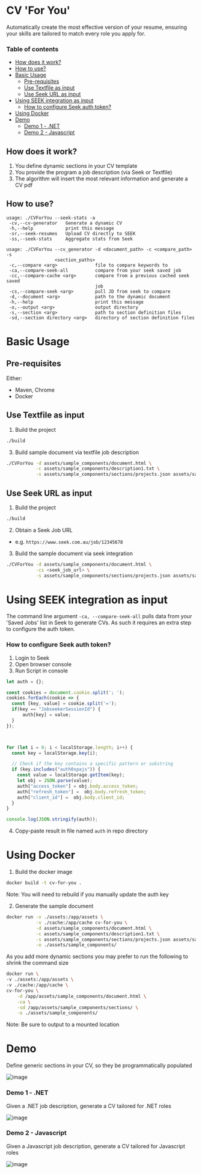 # CV 'For You'

Automatically create the most effective version of your resume, ensuring your skills are tailored to match every role you apply for.

### Table of contents
- [How does it work?](#how-does-it-work)
- [How to use?](#how-to-use)
- [Basic Usage](#basic-usage)
   * [Pre-requisites](#pre-requisites)
   * [Use Textfile as input](#use-textfile-as-input)
   * [Use Seek URL as input](#use-seek-url-as-input)
- [Using SEEK integration as input](#using-seek-integration-as-input)
   * [How to configure Seek auth token?](#how-to-configure-seek-auth-token)
- [Using Docker](#using-docker)   
- [Demo](#demo)
   * [Demo 1 - .NET](#demo-1---net)
   * [Demo 2 - Javascript](#demo-2---javascript)

## How does it work?
1. You define dynamic sections in your CV template
2. You provide the program a job description (via Seek or Textfile)
3. The algorithm will insert the most relevant information and generate a CV pdf

## How to use?
```
usage: ./CVForYou --seek-stats -a
 -cv,--cv-generator   Generate a dynamic CV
 -h,--help            print this message
 -sr,--seek-resumes   Upload CV directly to SEEK
 -ss,--seek-stats     Aggregate stats from Seek
```

```
usage: ./CVForYou --cv_generator -d <document_path> -c <compare_path> -s
                  <section_paths>
 -c,--compare <arg>              file to compare keywords to
 -ca,--compare-seek-all          compare from your seek saved job
 -cc,--compare-cache <arg>       compare from a previous cached seek saved
                                 job
 -cs,--compare-seek <arg>        pull JD from seek to compare
 -d,--document <arg>             path to the dynamic document
 -h,--help                       print this message
 -o,--output <arg>               output directory
 -s,--section <arg>              path to section definition files
 -sd,--section directory <arg>   directory of section definition files
```

# Basic Usage
## Pre-requisites
Either:
- Maven, Chrome
- Docker

## Use Textfile as input
1. Build the project
``` bash
./build
```
3. Build sample document via textfile job description
``` bash
./CVForYou -d assets/sample_components/document.html \
           -c assets/sample_components/description1.txt \
           -s assets/sample_components/sections/projects.json assets/sample_components/sections/tags.json
```

## Use Seek URL as input
1. Build the project
``` bash
./build
```
2. Obtain a Seek Job URL
- e.g. `https://www.seek.com.au/job/12345678`
3. Build the sample document via seek integration
``` bash
./CVForYou -d assets/sample_components/document.html \
           -cs <seek_job_url> \
           -s assets/sample_components/sections/projects.json assets/sample_components/sections/tags.json
```


# Using SEEK integration as input
The command line argument `-ca, --compare-seek-all` pulls data from your 'Saved Jobs' list in Seek to generate CVs. As such it requires an extra step to configure the auth token. 

### How to configure Seek auth token?
1. Login to Seek
2. Open browser console
3. Run Script in console
``` js
let auth = {};

const cookies = document.cookie.split('; ');
cookies.forEach(cookie => {
  const [key, value] = cookie.split('=');
  if(key == "JobseekerSessionId") { 
      auth[key] = value;
  }
});



for (let i = 0; i < localStorage.length; i++) {
  const key = localStorage.key(i);

  // Check if the key contains a specific pattern or substring
  if (key.includes("auth0spajs")) {
    const value = localStorage.getItem(key);
    let obj = JSON.parse(value);
    auth["access_token"] = obj.body.access_token;
    auth["refresh_token"] =  obj.body.refresh_token;
    auth["client_id"] =  obj.body.client_id;
  }
}

console.log(JSON.stringify(auth));

```

4. Copy-paste result in file named `auth` in repo directory


# Using Docker
1. Build the docker image
``` bash
docker build -t cv-for-you .
```

Note: You will need to rebuild if you manually update the auth key

2. Generate the sample document
``` bash
docker run -v ./assets:/app/assets \
           -v ./cache:/app/cache cv-for-you \
           -d assets/sample_components/document.html \
           -c assets/sample_components/description1.txt \
           -s assets/sample_components/sections/projects.json assets/sample_components/sections/tags.json \
           -o ./assets/sample_components/
```

As you add more dynamic sections you may prefer to run the following to shrink the command size

``` bash
docker run \
-v ./assets:/app/assets \
-v ./cache:/app/cache \
cv-for-you \
	-d /app/assets/sample_components/document.html \
	-ca \
	-sd /app/assets/sample_components/sections/ \
	-o ./assets/sample_components/
```

Note: Be sure to output to a mounted location

# Demo
Define generic sections in your CV, so they be programmatically populated

![image](https://github.com/user-attachments/assets/5b89d723-d546-43b3-af23-e0d68a8bf846)


### Demo 1 - .NET
Given a .NET job description, generate a CV tailored for .NET roles

![image](https://github.com/user-attachments/assets/dfc8fea7-4a8f-445b-987e-07526c2c4fa8)


### Demo 2 - Javascript
Given a Javascript job description, generate a CV tailored for Javascript roles

![image](https://github.com/user-attachments/assets/fec42896-58c6-4996-950c-b94741bd3dd3)

